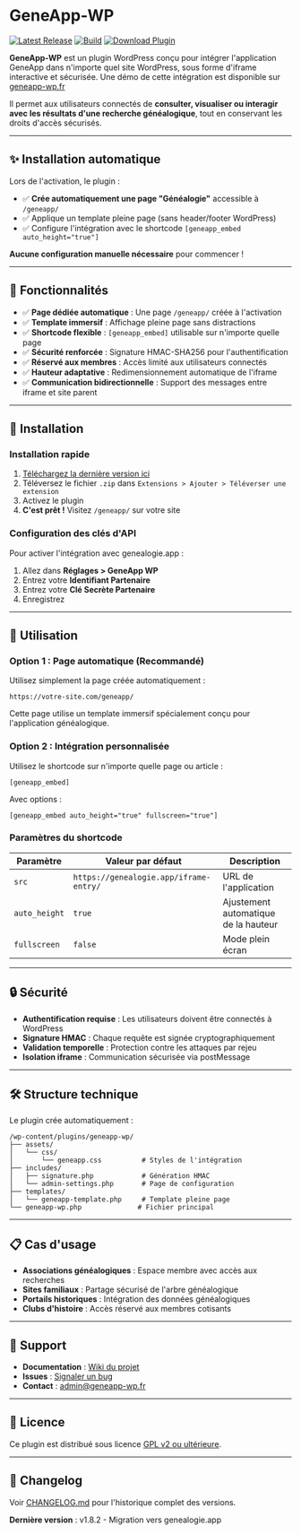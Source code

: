 # GeneApp-WP

[![Latest Release](https://img.shields.io/github/v/release/frankbracq/geneapp-wp?label=Latest%20Release)](https://github.com/frankbracq/geneapp-wp/releases/latest)
[![Build](https://github.com/frankbracq/geneapp-wp/actions/workflows/tag-and-build.yml/badge.svg)](https://github.com/frankbracq/geneapp-wp/actions)
[![Download Plugin](https://img.shields.io/github/downloads/frankbracq/geneapp-wp/total?label=Download%20Plugin)](https://github.com/frankbracq/geneapp-wp/releases/latest)

**GeneApp-WP** est un plugin WordPress conçu pour intégrer l'application GeneApp dans n'importe quel site WordPress, sous forme d'iframe interactive et sécurisée. Une démo de cette intégration est disponible sur [geneapp-wp.fr](https://geneapp-wp.fr)

Il permet aux utilisateurs connectés de **consulter, visualiser ou interagir avec les résultats d'une recherche généalogique**, tout en conservant les droits d'accès sécurisés.

---

## ✨ Installation automatique

Lors de l'activation, le plugin :
- ✅ **Crée automatiquement une page "Généalogie"** accessible à `/geneapp/`
- ✅ Applique un template pleine page (sans header/footer WordPress)
- ✅ Configure l'intégration avec le shortcode `[geneapp_embed auto_height="true"]`

**Aucune configuration manuelle nécessaire** pour commencer !

---

## 🔧 Fonctionnalités

- ✅ **Page dédiée automatique** : Une page `/geneapp/` créée à l'activation
- ✅ **Template immersif** : Affichage pleine page sans distractions
- ✅ **Shortcode flexible** : `[geneapp_embed]` utilisable sur n'importe quelle page
- ✅ **Sécurité renforcée** : Signature HMAC-SHA256 pour l'authentification
- ✅ **Réservé aux membres** : Accès limité aux utilisateurs connectés
- ✅ **Hauteur adaptative** : Redimensionnement automatique de l'iframe
- ✅ **Communication bidirectionnelle** : Support des messages entre iframe et site parent

---

## 🚀 Installation

### Installation rapide

1. [Téléchargez la dernière version ici](https://github.com/frankbracq/geneapp-wp/releases/latest)
2. Téléversez le fichier `.zip` dans `Extensions > Ajouter > Téléverser une extension`
3. Activez le plugin
4. **C'est prêt !** Visitez `/geneapp/` sur votre site

### Configuration des clés d'API

Pour activer l'intégration avec genealogie.app :

1. Allez dans **Réglages > GeneApp WP**
2. Entrez votre **Identifiant Partenaire**
3. Entrez votre **Clé Secrète Partenaire**
4. Enregistrez

---

## 📖 Utilisation

### Option 1 : Page automatique (Recommandé)

Utilisez simplement la page créée automatiquement :
```
https://votre-site.com/geneapp/
```

Cette page utilise un template immersif spécialement conçu pour l'application généalogique.

### Option 2 : Intégration personnalisée

Utilisez le shortcode sur n'importe quelle page ou article :

```
[geneapp_embed]
```

Avec options :
```
[geneapp_embed auto_height="true" fullscreen="true"]
```

### Paramètres du shortcode

| Paramètre | Valeur par défaut | Description |
|-----------|-------------------|-------------|
| `src` | `https://genealogie.app/iframe-entry/` | URL de l'application |
| `auto_height` | `true` | Ajustement automatique de la hauteur |
| `fullscreen` | `false` | Mode plein écran |

---

## 🔒 Sécurité

- **Authentification requise** : Les utilisateurs doivent être connectés à WordPress
- **Signature HMAC** : Chaque requête est signée cryptographiquement
- **Validation temporelle** : Protection contre les attaques par rejeu
- **Isolation iframe** : Communication sécurisée via postMessage

---

## 🛠️ Structure technique

Le plugin crée automatiquement :

```
/wp-content/plugins/geneapp-wp/
├── assets/
│   └── css/
│       └── geneapp.css          # Styles de l'intégration
├── includes/
│   ├── signature.php            # Génération HMAC
│   └── admin-settings.php       # Page de configuration
├── templates/
│   └── geneapp-template.php     # Template pleine page
└── geneapp-wp.php              # Fichier principal
```

---

## 📋 Cas d'usage

- **Associations généalogiques** : Espace membre avec accès aux recherches
- **Sites familiaux** : Partage sécurisé de l'arbre généalogique
- **Portails historiques** : Intégration des données généalogiques
- **Clubs d'histoire** : Accès réservé aux membres cotisants

---

## 🤝 Support

- **Documentation** : [Wiki du projet](https://github.com/frankbracq/geneapp-wp/wiki)
- **Issues** : [Signaler un bug](https://github.com/frankbracq/geneapp-wp/issues)
- **Contact** : admin@geneapp-wp.fr

---

## 📜 Licence

Ce plugin est distribué sous licence [GPL v2 ou ultérieure](https://www.gnu.org/licenses/old-licenses/gpl-2.0.html).

---

## 🔄 Changelog

Voir [CHANGELOG.md](CHANGELOG.md) pour l'historique complet des versions.

**Dernière version** : v1.8.2 - Migration vers genealogie.app
